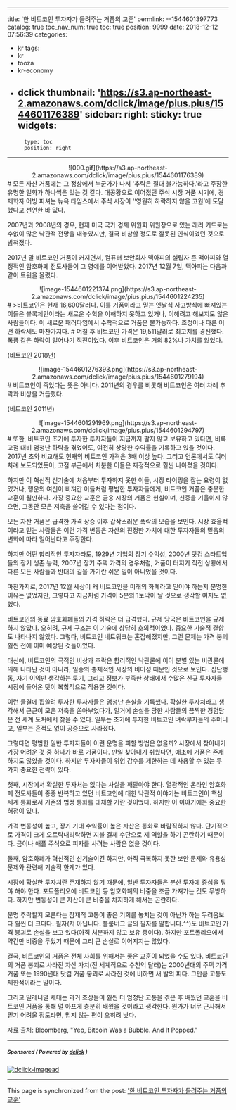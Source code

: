 
---
title: '한 비트코인 투자자가 들려주는 거품의 교훈'
permlink: --1544601397773
catalog: true
toc_nav_num: true
toc: true
position: 9999
date: 2018-12-12 07:56:39
categories:
- kr
tags:
- kr
- tooza
- kr-economy
- dclick
thumbnail: 'https://s3.ap-northeast-2.amazonaws.com/dclick/image/pius.pius/1544601176389'
sidebar:
    right:
        sticky: true
widgets:
    -
        type: toc
        position: right
---


<center>
![000.gif](https://s3.ap-northeast-2.amazonaws.com/dclick/image/pius.pius/1544601176389)
</center>
#
모든 자산 거품에는 그 정상에서 누군가가 나서 '추락은 절대 불가능하다.'라고 주장한 유명한 일화가 하나씩은 있는 것 같다. 대공황으로 이어졌던 주식 시장 거품 시기에, 경제학자 어빙 피셔는 뉴욕 타임스에서  주식 시장이 '‘영원히 하락하지 않을 고원’에 도달했다고 선언한 바 있다.  

2007년과 2008년의 경우, 현재 미국 국가 경제 위원회 위원장으로 있는 래리 커드로는 수없이 많은 낙관적 전망을 내놓았지만, 결국 비참할 정도로 잘못된 인식이었던 것으로 밝혀졌다. 

2017년 말 비트코인 거품이 커지면서, 컴퓨터 보안회사 맥아피의 설립자 존 맥아피와 열정적인 암호화폐 전도사들이 그 영예를 이어받았다. 2017년 12월 7일, 맥아피는 다음과 같이 트윗을 올렸다. 

<center>
![image-1544601221374.png](https://s3.ap-northeast-2.amazonaws.com/dclick/image/pius.pius/1544601224235)
</center>
#
>비트코인은 현재 16,600달러다. 이를 거품이라고 믿는 옛날식 사고방식에 빠져있는 이들은 블록체인이라는 새로운 수학을 이해하지 못하고 있거나, 이해려고 해보지도 않은 사람들이다. 이 새로운 패러다임에서 수학적으로 거품은 불가능하다. 조정이나 다른 어떤 하락세도 마찬가지다.  
#
며칠 후 비트코인 가격은 19,511달러로 최고치를 경신했다. 폭풍 같은 하락이 일어나기 직전이었다. 이후 비트코인은 거의 82%나 가치를 잃었다. 

(비트코인 2018년) 
<center>
![image-1544601276393.png](https://s3.ap-northeast-2.amazonaws.com/dclick/image/pius.pius/1544601279194)
</center>
#
비트코인이 죽었다는 뜻은 아니다. 2011년의 경우를 비롯해 비트코인은 여러 차례 추락과 비상을 거듭했다. 

(비트코인 2011년) 
<center>
![image-1544601291969.png](https://s3.ap-northeast-2.amazonaws.com/dclick/image/pius.pius/1544601294797)
</center>
#
또한, 비트코인 초기에 투자한 투자자들이 지금까지 팔지 않고 보유하고 있다면, 비록 고점 대비 엄청난 하락을 겪었어도, 여전히 상당한 수익률을 기록하고 있을 것이다. 2017년 초와 비교해도 현재의 비트코인 가격은 3배 이상 높다. 그리고 언론에서도 여러 차례 보도되었듯이, 고점 부근에서 처분한 이들은 재정적으로 훨씬 나아졌을 것이다.  

하지만 이 혁신적 신기술에 처음부터 투자하지 못한 이들, 시장 타이밍을 잡는 요령이 없었거나, 행운의 여신이 비껴간 이들처럼 평범한 투자자들에게, 비트코인 거품은 충분한 교훈이 될만하다. 가장 중요한 교훈은 금융 시장의 거품은 현실이며, 신중을 기울이지 않으면, 그동안 모은 저축을 쓸어갈 수 있다는 점이다. 

모든 자산 거품은 급격한 가격 상승 이후 갑작스러운 폭락의 모습을 보인다. 시장 효율적이라고 믿는 사람들은 이런 가격 변동은 자산의 진정한 가치에 대한 투자자들의 믿음의 변화에 따라 일어난다고 주장한다.  

하지만 어떤 합리적인 투자자라도, 1929년 기업의 장기 수익성, 2000년 닷컴 스타트업들의 장기 생존 능력, 2007년  장기 주택 가격의 경우처럼,  거품이 터지기 직전 상황에서 다른 모든 사람들과 반대의 길을 가기란 쉬운 일이 아니었을 것이다. 
  
마찬가지로, 2017년 12월 세상이 왜 비트코인을 미래의 화폐라고 믿어야 하는지 분명한 이유는 없었지만, 그렇다고 지금처럼 가격이 5분의 1토막이 날 것으로 생각할 여지도 없었다.  

비트코인의 동료 암호화폐들의 가격 하락은 더 급격했다. 규제 당국은 비트코인을 규제하지 않았다. 오히려,  규제 구조는 이 기술에 상당히 호의적이었다. 중요한 기술적 결함도 나타나지 않았다. 그렇다, 비트코인 네트워크는 혼잡해졌지만, 그런 문제는 가격 붕괴 훨씬 전에 이미 예상된 것들이었다. 

대신에, 비트코인의 극적인 비상과 추락은 합리적인 낙관론에 이어 분별 있는 비관론에 의해 나타난 것이 아니라, 일종의 총체적인 시장의 비이성 때문인 것으로 보인다.  집단행동, 자기 이익만 생각하는 투기, 그리고 정보가 부족한 상태에서 수많은 신규 투자자들 시장에 들어온 탓이 복합적으로 작용한 것이다.  

이런 물결에 휩쓸려 투자한 투자자들은 엄청난 손실을 기록했다. 확실한 투자처라고 생각해서 근근이 모은 저축을 쏟아부었다가, 일거에 손실을 당한 사람들의 끔찍한 경험담은 전 세계 도처에서 찾을 수 있다. 일부는 초기에 투자한 비트코인 벼락부자들의 주머니고, 일부는 흔적도 없이 공중으로 사라졌다.  

그렇다면 평범한 일반 투자자들이 이런 운명을 피할 방법은 없을까?  시장에서 찾아내기 가장 어려운 것 중 하나가 바로 거품이다. 만일 찾아내기 쉬웠다면, 애초에 거품은 존재하지도 않았을 것이다. 하지만 투자자들이 위험 감수를 제한하는 데 사용할 수 있는 두 가지 중요한 전략이 있다. 

첫째, 시장에서 확실한 투자처는 없다는 사실을 깨달아야 한다. 열광적인 온라인 암호화폐 전도사들이 종종 반복하고 있던 비트코인에 대한 낙관적 이야기는 비트코인이 핵심 세계 통화로서 기존의 법정 통화를 대체할 거란 것이었다. 하지만 이 이야기에는 중요한 허점이 있다. 

가격 변동성이 높고, 장기 기대 수익률이 높은 자산은 통화로 바람직하지 않다. 단기적으로 가격이 크게 오르락내리락하면 지불 결제 수단으로 제 역할을 하기 곤란하기 때문이다. 금이나 애플 주식으로 피자를 사려는 사람은 없을 것이다.  

둘째, 암호화폐가 혁신적인 신기술이긴 하지만, 아직 극복하지 못한 보안 문제와 유용성 문제와 관련해 기술적 한계가 있다.

시장에 확실한 투자처란 존재하지 않기 때문에, 일반 투자자들은 분산 투자에 중심을 둬야 해야 한다.  포트폴리오에 비트코인 등 암호화폐의 비중을 조금 가져가는 것도 무방하다. 하지만 변동성이 큰 자산이 큰 비중을 차지하게 해서는 곤란하다. 

분명 추락할지 모른다는 잠재적 고통이 좋은 기회를 놓치는 것이 아닌가 하는 두려움보다 훨씬 더 크다다. 필자(저 아닙니다. 블룸버그 글의 필자를 말합니다.^^)도 비트코인 가격 붕괴로 손실을 보고 있다(아직 처분하지 않고 보유 중이다). 하지만 포트폴리오에서 약간만 비중을 두었기 때문에 그리 큰 손실로 이어지지는 않았다. 

결국, 비트코인의 거품은 전체 사회를 위해서는 좋은 교훈이 되었을 수도 있다. 비트코인의 거품 붕괴로 사라진 자산 가치(전 세계적으로 수천억 달러)는 2000년대의 주택 가격 거품 또는 1990년대 닷컴 거품 붕괴로 사라진 것에 비하면 새 발의 피다. 그만큼 고통도 제한적이라는 말이다.  

그리고 밀레니얼 세대는 과거 조상들이 훨씬 더 엄청난 고통을 겪은 후 배웠던 교훈을  비트코인 거품을 통해 덜 아프게 충분히 배웠을 것이라고 생각한다. 뭔가가 너무 근사해서 믿기 어려울 정도라면, 믿지 않는 편이 오히려 낫다. 

자료 출처: Bloomberg, "Yep, Bitcoin Was a Bubble. And It Popped."

---

#####  <sub> **Sponsored ( Powered by [dclick](https://www.dclick.io) )** </sub>
[![dclick-imagead](https://s3.ap-northeast-2.amazonaws.com/dclick/image/forhappywomen/1544508048875.png)](https://api.dclick.io/v1/c?x=eyJhbGciOiJIUzI1NiIsInR5cCI6IkpXVCJ9.eyJjIjoicGl1cy5waXVzIiwicyI6Ii0tMTU0NDYwMTM5Nzc3MyIsImEiOlsiaS02OCJdLCJ1cmwiOiJodHRwczovL2JpdGwuYnovQ2RocHBzIiwiaWF0IjoxNTQ0NjAxMzk3LCJleHAiOjE4NTk5NjEzOTd9.RlhXxWzCRomTxbj2K5xWaZs8AdNua0PqgNMciudtm_s)

- - -

This page is synchronized from the post: ['한 비트코인 투자자가 들려주는 거품의 교훈'](https://steemit.com/@pius.pius/--1544601397773)
